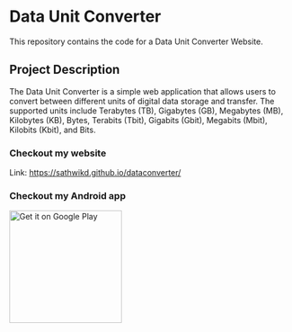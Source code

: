 # Data Unit Converter
This repository contains the code for a Data Unit Converter Website.
## Project Description
The Data Unit Converter is a simple web application that allows users to convert between different units of digital data storage and transfer. The supported units include Terabytes (TB), Gigabytes (GB), Megabytes (MB), Kilobytes (KB), Bytes, Terabits (Tbit), Gigabits (Gbit), Megabits (Mbit), Kilobits (Kbit), and Bits.
### Checkout my website
Link: https://sathwikd.github.io/dataconverter/
### Checkout my Android app
<a href='https://play.google.com/store/apps/details?id=appinventor.ai_sathwikd10.dataconverter&pcampaignid=pcampaignidMKT-Other-global-all-co-prtnr-py-PartBadge-Mar2515-1'><img alt='Get it on Google Play' src='https://play.google.com/intl/en_us/badges/static/images/badges/en_badge_web_generic.png' width = "200"/></a>
